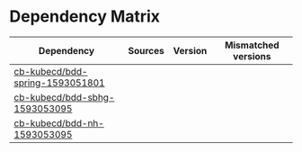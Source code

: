 # Dependency Matrix

Dependency | Sources | Version | Mismatched versions
---------- | ------- | ------- | -------------------
[cb-kubecd/bdd-spring-1593051801](https://github.com/cb-kubecd/bdd-spring-1593051801.git) |  | []() | 
[cb-kubecd/bdd-sbhg-1593053095](https://github.com/cb-kubecd/bdd-sbhg-1593053095.git) |  | []() | 
[cb-kubecd/bdd-nh-1593053095](https://github.com/cb-kubecd/bdd-nh-1593053095.git) |  | []() | 
